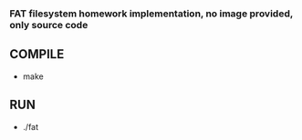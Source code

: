 ### FAT filesystem homework implementation, no image provided, only source code

## COMPILE
 - make

## RUN
 - ./fat